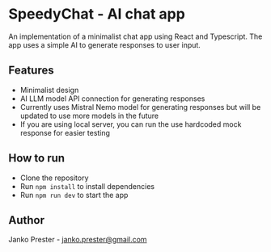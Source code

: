 # SpeedyChat - AI chat app

An implementation of a minimalist chat app using React and Typescript. The app uses a simple AI to generate responses to user input.

## Features

- Minimalist design
- AI LLM model API connection for generating responses
- Currently uses Mistral Nemo model for generating responses but will be updated to use more models in the future
- If you are using local server, you can run the use hardcoded mock response for easier testing

## How to run

- Clone the repository
- Run `npm install` to install dependencies
- Run `npm run dev` to start the app

## Author

Janko Prester - janko.prester@gmail.com
